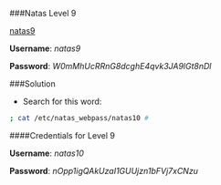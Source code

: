 ###Natas Level 9 

[natas9](http://natas9.natas.labs.overthewire.org)

**Username**: *natas9*

**Password**: *W0mMhUcRRnG8dcghE4qvk3JA9lGt8nDl*


###Solution

- Search for this word: 
```bash
; cat /etc/natas_webpass/natas10 # 
```


####Credentials for Level 9 

**Username**: *natas10*

**Password**: *nOpp1igQAkUzaI1GUUjzn1bFVj7xCNzu*

